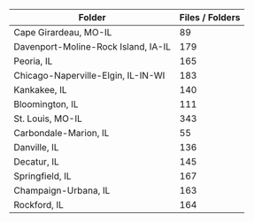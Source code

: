 | Folder                              |   Files / Folders |
|-------------------------------------|-------------------|
| Cape Girardeau, MO-IL               |                89 |
| Davenport-Moline-Rock Island, IA-IL |               179 |
| Peoria, IL                          |               165 |
| Chicago-Naperville-Elgin, IL-IN-WI  |               183 |
| Kankakee, IL                        |               140 |
| Bloomington, IL                     |               111 |
| St. Louis, MO-IL                    |               343 |
| Carbondale-Marion, IL               |                55 |
| Danville, IL                        |               136 |
| Decatur, IL                         |               145 |
| Springfield, IL                     |               167 |
| Champaign-Urbana, IL                |               163 |
| Rockford, IL                        |               164 |